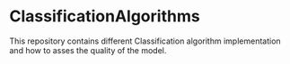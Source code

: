 # ClassificationAlgorithms
This repository contains different Classification algorithm implementation and how to asses the quality of the model.
